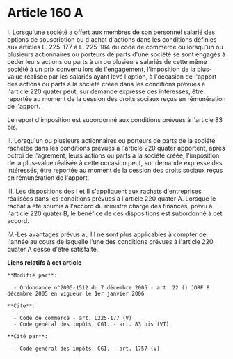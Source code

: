 # Article 160 A

I. Lorsqu'une société a offert aux membres de son personnel salarié des options de souscription ou d'achat d'actions dans les
conditions définies aux articles L. 225-177 à L. 225-184 du code de commerce ou lorsqu'un ou plusieurs actionnaires ou
porteurs de parts d'une société se sont engagés à céder leurs actions ou parts à un ou plusieurs salariés de cette même
société à un prix convenu lors de l'engagement, l'imposition de la plus-value réalisée par les salariés ayant levé l'option,
à l'occasion de l'apport des actions ou parts à la société créée dans les conditions prévues à l'article 220 quater peut, sur
demande expresse des intéressés, être reportée au moment de la cession des droits sociaux reçus en rémunération de l'apport. 

Le report d'imposition est subordonné aux conditions prévues à l'article 83 bis.

II. Lorsqu'un ou plusieurs actionnaires ou porteurs de parts de la société rachetée dans les conditions prévues à l'article
220 quater apportent, après octroi de l'agrément, leurs actions ou parts à la société créée, l'imposition de la plus-value
réalisée à cette occasion peut, sur demande expresse des intéressés, être reportée au moment de la cession des droits sociaux
reçus en rémunération de l'apport. 

III. Les dispositions des I et II s'appliquent aux rachats d'entreprises réalisées dans les conditions prévues à l'article
220 quater A. Lorsque le rachat a été soumis à l'accord du ministre chargé des finances, prévu à l'article 220 quater B, le
bénéfice de ces dispositions est subordonné à cet accord. 

IV.-Les avantages prévus au III ne sont plus applicables à compter de l'année au cours de laquelle l'une des conditions
prévues à l'article 220 quater A cesse d'être satisfaite.

**Liens relatifs à cet article**

	**Modifié par**:

	  - Ordonnance n°2005-1512 du 7 décembre 2005 - art. 22 () JORF 8 décembre 2005 en vigueur le 1er janvier 2006

	**Cite**:

	  - Code de commerce - art. L225-177 (V)
	  - Code général des impôts, CGI. - art. 83 bis (VT)

	**Cité par**:

	  - Code général des impôts, CGI. - art. 1757 (V)
